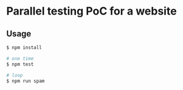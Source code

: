 # Parallel testing PoC for a website

## Usage

```bash
$ npm install

# one time
$ npm test

# loop
$ npm run spam
```
